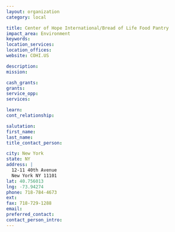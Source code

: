 ```yaml
---
layout: organization
category: local

title: Center of Hope International/Bread of Life Food Pantry
impact_area: Environment
keywords: 
location_services: 
location_offices: 
website: COHI.US

description: 
mission: 

cash_grants: 
grants: 
service_opp: 
services: 

learn: 
cont_relationship: 

salutation: 
first_name: 
last_name: 
title_contact_person: 

city: New York
state: NY
address: |
  12-11 40th Avenue  
  New York NY 11101
lat: 40.756013
lng: -73.94274
phone: 718-784-4673
ext: 
fax: 718-729-1288
email: 
preferred_contact: 
contact_person_intro: 
---
```

